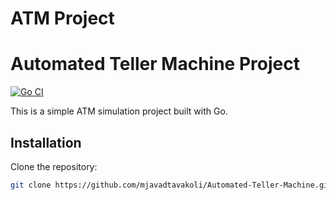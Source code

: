 
# ATM Project


# Automated Teller Machine Project
[![Go CI](https://github.com/mjavadtavakoli/calculator/actions/workflows/main.yml/badge.svg)](https://github.com/mjavadtavakoli/calculator/actions/workflows/main.yml)


This is a simple ATM simulation project built with Go.

## Installation

Clone the repository:

```bash
git clone https://github.com/mjavadtavakoli/Automated-Teller-Machine.git

